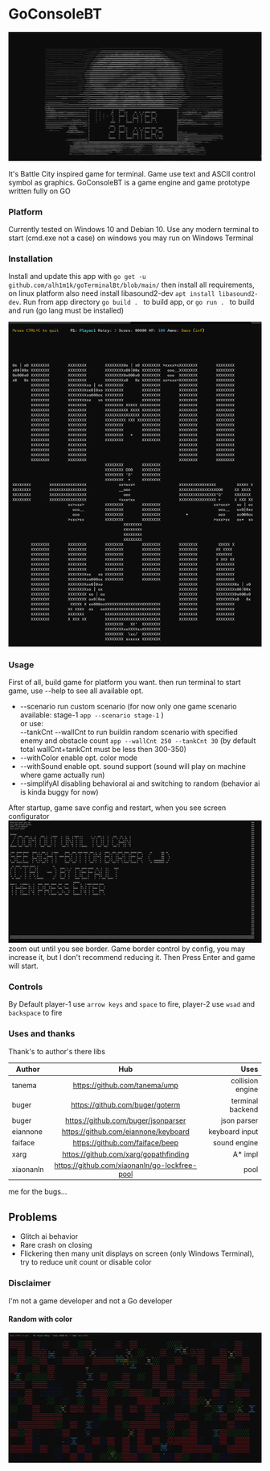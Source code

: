 # GoConsoleBT
![Alt-текст](/playerMenu.png "Menu")

It's Battle City inspired game for terminal. Game use text 
and ASCII control symbol as graphics. GoConsoleBT is a game engine and game prototype written fully on GO

### Platform
Currently tested on Windows 10 and Debian 10. Use any modern terminal to start
(cmd.exe not a case) on windows you may run on Windows Terminal

### Installation
Install and update this app with `go get -u github.com/alh1m1k/goTerminalBt/blob/main/`
then install all requirements, on linux platform also need install libasound2-dev `apt install libasound2-dev`.
Run from app directory `go build . ` to build app, or `go run . ` to build and run (go lang must be installed)


![Alt-текст](/stage1Normal.png "Stage-1")

### Usage
First of all, build game for platform you want. 
then run terminal to start game, use --help to see all available opt.
+ --scenario run custom scenario (for now only one game scenario available: stage-1 `app --scenario stage-1` )  
or use:  
--tankCnt --wallCnt to run buildin random scenario with specified enemy and obstacle count `app --wallCnt 250 --tankCnt 30` (by default total wallCnt+tankCnt must be less then 300-350)
+ --withColor enable opt. color mode
+ --withSound enable opt. sound support (sound will play on machine where game actually run)
+ --simplifyAl disabling behavioral ai and switching to random (behavior ai is kinda buggy for now)

After startup, game save config and restart, when you see screen configurator
![Alt-текст](/configurate.png "Cfg") zoom out until you see border.
Game border control by config, you may increase it, but I don't recommend reducing it. Then Press Enter and game will start.

### Controls
By Default player-1 use `arrow keys` and `space` to fire, player-2 use `wsad` and `backspace` to fire

###  Uses and thanks
Thank's to author's there libs

| Author | Hub | Uses |
|----------------|:---------:|----------------:|
| tanema | https://github.com/tanema/ump | collision engine |
| buger | https://github.com/buger/goterm | terminal backend |
| buger | https://github.com/buger/jsonparser | json parser |
| eiannone | https://github.com/eiannone/keyboard | keyboard input |
| faiface | https://github.com/faiface/beep | sound engine |
| xarg | https://github.com/xarg/gopathfinding | A* impl |
| xiaonanln | https://github.com/xiaonanln/go-lockfree-pool | pool |

me for the bugs...

## Problems
+ Glitch ai behavior 
+ Rare crash on closing
+ Flickering then many unit displays on screen (only Windows Terminal), try to reduce unit count or disable color

### Disclaimer 
I'm not a game developer and not a Go developer 


#### Random with color
![Alt-текст](/withColor.png "Colorfull")
